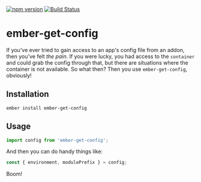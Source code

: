 [![npm version](https://badge.fury.io/js/ember-get-config.svg)](https://badge.fury.io/js/ember-get-config)
[![Build Status](https://travis-ci.org/null-null-null/ember-get-config.svg?branch=master)](https://travis-ci.org/null-null-null/ember-get-config)

# ember-get-config

If you've ever tried to gain access to an app's config file from an addon, then you've felt *the pain*. If you were lucky, you had access to the `container` and could grab the config through that, but there are situations where the container is not available. So what then? Then you use `ember-get-config`, obviously!

## Installation

`ember install ember-get-config`

## Usage

```js
import config from 'ember-get-config';
```

And then you can do handy things like:

```js
const { environment, modulePrefix } = config;
```

Boom!
